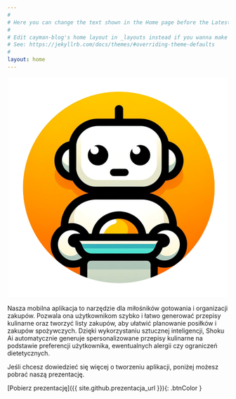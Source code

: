 ```yaml
---
#
# Here you can change the text shown in the Home page before the Latest Posts section.
#
# Edit cayman-blog's home layout in _layouts instead if you wanna make some changes
# See: https://jekyllrb.com/docs/themes/#overriding-theme-defaults
#
layout: home
---
```


<p align="center">
  <img src="assets\images\appIconMini.png" alt="appIconMini">
</p>

Nasza mobilna aplikacja to narzędzie dla miłośników gotowania i organizacji zakupów. Pozwala ona użytkownikom szybko i łatwo generować przepisy kulinarne oraz tworzyć listy zakupów, aby ułatwić planowanie posiłków i zakupów spożywczych. Dzięki wykorzystaniu sztucznej inteligencji, Shoku Ai automatycznie generuje spersonalizowane przepisy kulinarne na podstawie preferencji użytkownika, ewentualnych alergii czy ograniczeń dietetycznych.


Jeśli chcesz dowiedzieć się więcej o tworzeniu aplikacji, poniżej możesz pobrać naszą prezentację.

[Pobierz prezentację]({{ site.github.prezentacja_url }}){: .btnColor }